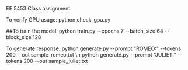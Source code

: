 EE 5453 Class assignment. 

To verify GPU usage:
python check_gpu.py

##To train the model:
python train.py --epochs 7 --batch_size 64 --block_size 128


To generate response:
python generate.py --prompt "ROMEO:" --tokens 200 --out sample_romeo.txt \n
python generate.py --prompt "JULIET:" --tokens 200 --out sample_juliet.txt
